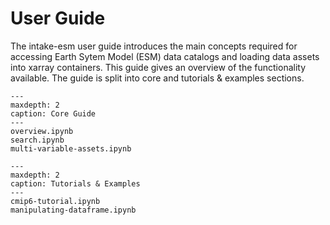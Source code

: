 # User Guide

The intake-esm user guide introduces the main concepts required for accessing Earth Sytem Model (ESM) data catalogs and loading data assets into xarray containers. This guide gives an overview of the functionality available. The guide is split into core and tutorials & examples sections.

```{toctree}
---
maxdepth: 2
caption: Core Guide
---
overview.ipynb
search.ipynb
multi-variable-assets.ipynb
```

```{toctree}
---
maxdepth: 2
caption: Tutorials & Examples
---
cmip6-tutorial.ipynb
manipulating-dataframe.ipynb
```
